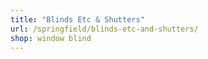 ```yaml
---
title: "Blinds Etc & Shutters"
url: /springfield/blinds-etc-and-shutters/
shop: window blind
---
```

